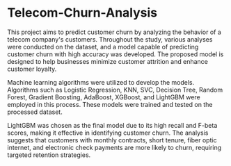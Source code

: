 # Telecom-Churn-Analysis
This project aims to predict customer churn by analyzing the behavior of a telecom company's customers. Throughout the study, various analyses were conducted on the dataset, and a model capable of predicting customer churn with high accuracy was developed. The proposed model is designed to help businesses minimize customer attrition and enhance customer loyalty.

Machine learning algorithms were utilized to develop the models. Algorithms such as Logistic Regression, KNN, SVC, Decision Tree, Random Forest, Gradient Boosting, AdaBoost, XGBoost, and LightGBM were employed in this process. These models were trained and tested on the processed dataset.

LightGBM was chosen as the final model due to its high recall and F-beta scores, making it effective in identifying customer churn. The analysis suggests that customers with monthly contracts, short tenure, fiber optic internet, and electronic check payments are more likely to churn, requiring targeted retention strategies.

